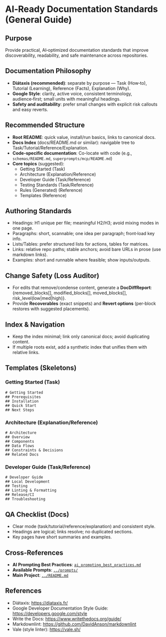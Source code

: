 # AI‑Ready Documentation Standards (General Guide)

## Purpose

Provide practical, AI‑optimized documentation standards that improve discoverability, readability, and safe maintenance across repositories.

## Documentation Philosophy

- **Diátaxis (recommended)**: separate by purpose — Task (How‑to), Tutorial (Learning), Reference (Facts), Explanation (Why).
- **Google Style**: clarity, active voice, consistent terminology, audience‑first; small units with meaningful headings.
- **Safety and auditability**: prefer small changes with explicit risk callouts and easy reverts.

## Recommended Structure

- **Root README**: quick value, install/run basics, links to canonical docs.
- **Docs Index** (docs/README.md or similar): navigable tree to Task/Tutorial/Reference/Explanation.
- **Code-specific documentation**: Co-locate with code (e.g., `schemas/README.md`, `superprompts/mcp/README.md`)
- **Core topics** (suggested):
  - Getting Started (Task)
  - Architecture (Explanation/Reference)
  - Developer Guide (Task/Reference)
  - Testing Standards (Task/Reference)
  - Rules (Generated) (Reference)
  - Templates (Reference)

## Authoring Standards

- Headings: H1 unique per file; meaningful H2/H3; avoid mixing modes in one page.
- Paragraphs: short, scannable; one idea per paragraph; front‑load key info.
- Lists/Tables: prefer structured lists for actions, tables for matrices.
- Links: relative repo paths; stable anchors; avoid bare URLs in prose (use markdown links).
- Examples: short and runnable where feasible; show inputs/outputs.

## Change Safety (Loss Auditor)

- For edits that remove/condense content, generate a **DocDiffReport**: {removed_blocks[], modified_blocks[], moved_blocks[], risk_level(low|med|high)}.
- Provide **Recoverables** (exact snippets) and **Revert options** (per‑block restores with suggested placements).

## Index & Navigation

- Keep the index minimal; link only canonical docs; avoid duplicating content.
- If multiple roots exist, add a synthetic index that unifies them with relative links.

## Templates (Skeletons)

### Getting Started (Task)
```
# Getting Started
## Prerequisites
## Installation
## Quick Start
## Next Steps
```

### Architecture (Explanation/Reference)
```
# Architecture
## Overview
## Components
## Data Flows
## Constraints & Decisions
## Related Docs
```

### Developer Guide (Task/Reference)
```
# Developer Guide
## Local Development
## Testing
## Linting & Formatting
## Release/CI
## Troubleshooting
```

## QA Checklist (Docs)

- Clear mode (task/tutorial/reference/explanation) and consistent style.
- Headings are logical; links resolve; no duplicated sections.
- Key pages have short summaries and examples.

## Cross-References
- **AI Prompting Best Practices**: [`ai_prompting_best_practices.md`](ai_prompting_best_practices.md)
- **Available Prompts**: [`../prompts/`](../prompts/)
- **Main Project**: [`../README.md`](../README.md)

## References
- Diátaxis: https://diataxis.fr/
- Google Developer Documentation Style Guide: https://developers.google.com/style
- Write the Docs: https://www.writethedocs.org/guide/
- Markdownlint: https://github.com/DavidAnson/markdownlint
- Vale (style linter): https://vale.sh/
